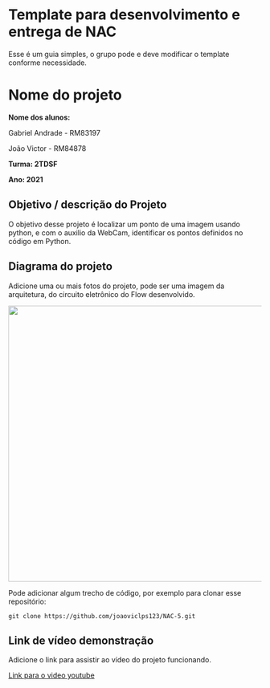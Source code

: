 # Template para desenvolvimento e entrega de NAC

Esse é um guia simples, o grupo pode e deve modificar o template conforme necessidade. 

# Nome do projeto

**Nome dos alunos:**

Gabriel Andrade - RM83197

João Victor - RM84878

**Turma: 2TDSF** 

**Ano: 2021**

## Objetivo / descrição do Projeto

O objetivo desse projeto é localizar um ponto de uma imagem usando python, e com o auxilio da WebCam, identificar os pontos definidos no código em Python.

## Diagrama do projeto

Adicione uma ou mais fotos do projeto, pode ser uma imagem da arquitetura, do circuito eletrônico do Flow desenvolvido. 

<img src="/imagem.png" width="550">

Pode adicionar algum trecho de código, por exemplo para clonar esse repositório:

    git clone https://github.com/joaoviclps123/NAC-5.git


## Link de vídeo demonstração

Adicione o link para assistir ao vídeo do projeto funcionando.

[Link para o video youtube](https://youtu.be/1aVJNI02bfs)

